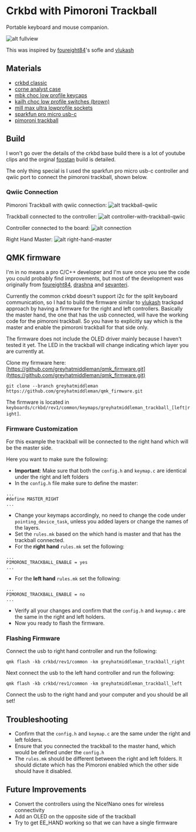 # Crkbd with Pimoroni Trackball
Portable keyboard and mouse companion.

![alt fullview][fullview]

This was inspired by [foureight84](https://github.com/foureight84/sofle-keyboard-pimoroni)'s sofle and [vlukash](https://github.com/vlukash/corne-trackpad)


## Materials
- [crkbd classic](https://www.littlekeyboards.com/collections/corne-pcb-kits/products/crkbd-classic-essentials-kit)
- [corne analyst case](https://www.littlekeyboards.com/collections/corne-cases/products/corne-analyst-case)
- [mbk choc low profile keycaps](https://www.littlekeyboards.com/collections/keycaps/products/mbk-choc-low-profile-keycaps)
- [kailh choc low profile switches (brown)](https://www.littlekeyboards.com/collections/keyboard-switches/products/kailh-choc-low-profile-switches)
- [mill max ultra lowprofile sockets](https://www.littlekeyboards.com/collections/miscellaneous/products/mill-max-ultra-low-profile-sockets)
- [sparkfun pro micro usb-c](https://www.sparkfun.com/products/15795)
- [pimoroni trackball](https://shop.pimoroni.com/products/trackball-breakout)


## Build
I won't go over the details of the crkbd base build there is a lot of youtube clips and the orginal [foostan](https://github.com/foostan/crkbd) build is detailed.

The only thing special is I used the sparkfun pro micro usb-c controller and qwiic port to connect the pimoroni trackball, shown below.


### Qwiic Connection
Pimoroni Trackball with qwiic connection:
![alt trackball-qwiic][trackball-qwiic]

Trackball connected to the controller:
![alt controller-with-trackball-qwiic][controller-with-trackball-qwiic]

Controller connected to the board:
![alt connection][connection]

Right Hand Master:
![alt right-hand-master][right-hand-master]


## QMK firmware
I'm in no means a pro C/C++ developer and I'm sure once you see the code you could probably find improvements, but most of the development was originally from [foureight84](https://github.com/foureight84/qmk_firmware/tree/sofle_foureight84/keyboards/sofle/keymaps/foureight84), [drashna](https://github.com/drashna) and [sevanteri](https://github.com/sevanteri/qmk_firmware/tree/master/users/sevanteri).

Currently the common crkbd doesn't support i2c for the split keyboard communication, so I had to build the firmware similar to [vlukash](https://github.com/qmk/qmk_firmware/tree/master/keyboards/crkbd/keymaps) trackpad approach by having a firmware for the right and left controllers. Basically the master hand, the one that has the usb connected, will have the working code for the pimoroni trackball. So you have to explicitly say which is the master and enable the pimoroni trackball for that side only.

The firmware does not include the OLED driver mainly because I haven't tested it yet. The LED in the trackball will change indicating which layer you are currently at.

Clone my firmware here:
[https://github.com/greyhatmiddleman/qmk_firmware.git](https://github.com/greyhatmiddleman/qmk_firmware.git)

```
git clone --branch greyhatmiddleman https://github.com/greyhatmiddleman/qmk_firmware.git
```

The firmware is located in ```keyboards/crkbd/rev1/common/keymaps/greyhatmiddleman_trackball_[left|right]```.

### Firmware Customization
For this example the trackball will be connected to the right hand which will be the master side.

Here you want to make sure the following:

- __Important__: Make sure that both the ```config.h``` and ```keymap.c``` are identical under the right and left folders
- In the ```config.h``` file make sure to define the master:
```
...
#define MASTER_RIGHT
...
```
- Change your keymaps accordingly, no need to change the code under ```pointing_device_task```, unless you added layers or change the names of the layers.
- Set the ```rules.mk``` based on the which hand is master and that has the trackball connected.
 - For the __right hand__ ```rules.mk``` set the following:
 ```
 ...
 PIMORONI_TRACKBALL_ENABLE = yes
 ...
 ```
 - For the __left hand__ ```rules.mk``` set the following:
 ```
 ...
 PIMORONI_TRACKBALL_ENABLE = no
 ...
 ```
- Verify all your changes and confirm that the ```config.h``` and ```keymap.c``` are the same in the right and left holders.
- Now you ready to flash the firmware.

### Flashing Firmware
Connect the usb to right hand controller and run the following:
```
qmk flash -kb crkbd/rev1/common -km greyhatmiddleman_trackball_right
```

Next connect the usb to the left hand controller and run the following:
```
qmk flash -kb crkbd/rev1/common -km greyhatmiddleman_trackball_left
```

Connect the usb to the right hand and your computer and you should be all set!


## Troubleshooting
- Confirm that the ```config.h``` and ```keymap.c``` are the same under the right and left folders.
- Ensure that you connected the trackball to the master hand, which would be defined under the ```config.h```
- The ```rules.mk``` should be different between the right and left folders. It should dictate which has the Pimoroni enabled which the other side should have it disabled.


## Future Improvements
- Convert the controllers using the Nice!Nano ones for wireless connectivity
- Add an OLED on the opposite side of the trackball
- Try to get EE_HAND working so that we can have a single firmware

<!--
<div>
<blank>
<a href="https://www.buymeacoffee.com/whmiddleman" target="_blank"><img src="https://www.buymeacoffee.com/assets/img/custom_images/orange_img.png" alt="Buy Me A Coffee" style="height: 41px !important;width: 174px !important;box-shadow: 0px 3px 2px 0px rgba(190, 190, 190, 0.5) !important;-webkit-box-shadow: 0px 3px 2px 0px rgba(190, 190, 190, 0.5) !important;" ></a>
</blank>
</div>
-->


[connection]: https://raw.githubusercontent.com/greyhatmiddleman/crkbd-pimoroni-trackball/main/images/connection.jpg
[controller-with-trackball-qwiic]: https://raw.githubusercontent.com/greyhatmiddleman/crkbd-pimoroni-trackball/main/images/controller-with-trackball-qwiic.jpg
[fullview]: https://raw.githubusercontent.com/greyhatmiddleman/crkbd-pimoroni-trackball/main/images/fullview.jpg
[right-hand-master]: https://raw.githubusercontent.com/greyhatmiddleman/crkbd-pimoroni-trackball/main/images/right-hand-master.jpg
[trackball-qwiic]: https://raw.githubusercontent.com/greyhatmiddleman/crkbd-pimoroni-trackball/main/images/trackball-qwiic.jpg
